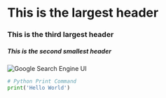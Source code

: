 # This is the largest header
### This is the third largest header
##### This is the second smallest header

![Google Search Engine UI](https://storage.googleapis.com/media-newsinitiative/images/GO801_GNI_VerifyingPhotos_TitleCard.original.jpg)


```py
# Python Print Command
print('Hello World')
```
